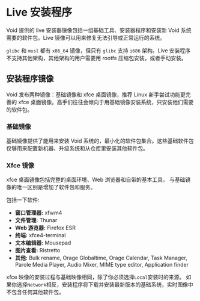 # Live 安装程序

Void 提供的 live 安装器镜像包括一组基础工具、安装器程序和安装新 Void 系统需要的软件包。Live 镜像可以用来修复无法引导或正常运行的系统。

`glibc` 和 `musl` 都有 `x86_64` 镜像，但只有 `glibc` 支持 `i686` 架构。Live 安装程序不支持其他架构，其他架构的用户需要用 rootfs 压缩包安装，或者手动安装。

## 安装程序镜像

Void 发布两种镜像：基础镜像和 xfce 桌面镜像，推荐 Linux 新手尝试功能更完善的 xfce 桌面镜像。高手们往往会倾向于用基础镜像安装系统，只安装他们需要的软件包。

### 基础镜像

基础镜像提供了能用来安装 Void 系统的，最小化的软件包集合。这些基础软件包仅够用来配置新机器、升级系统和从仓库里安装其他软件包。

### Xfce 镜像

xfce 桌面镜像包括完整的桌面环境、Web 浏览器和自带的基本工具。 与基础镜像的唯一区别是增加了软件包和服务。 

包括一下软件:

- **窗口管理器:** xfwm4
- **文件管理:** Thunar
- **Web 游览器:** Firefox ESR
- **终端:** xfce4-terminal
- **文本编辑器:** Mousepad
- **图片查看:** Ristretto
- **其他:** Bulk rename, Orage Globaltime, Orage Calendar, Task Manager, Parole
   Media Player, Audio Mixer, MIME type editor, Application finder

xfce 映像的安装过程与基础映像相同，除了你必须选择`Local`安装时的来源。 如果你选择`Network`相反，安装程序将下载并安装最新版本的基础系统，实时图像中不包含任何其他软件包。 

